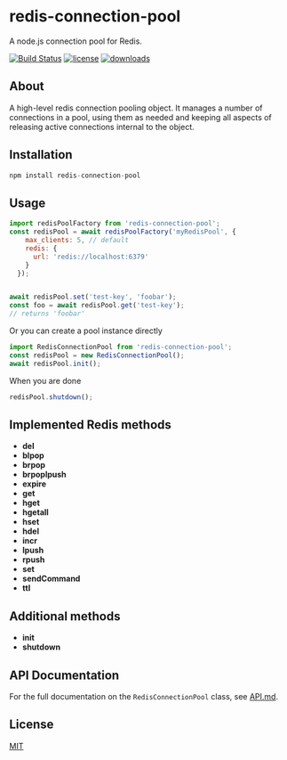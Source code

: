 redis-connection-pool
=====================

A node.js connection pool for Redis.

[![Build Status](http://img.shields.io/travis/silverbucket/node-redis-connection-pool.svg?style=flat)](http://travis-ci.org/silverbucket/node-redis-connection-pool)
[![license](https://img.shields.io/npm/l/redis-connection-pool.svg?style=flat)](https://npmjs.org/package/redis-connection-pool)
[![downloads](http://img.shields.io/npm/dm/redis-connection-pool.svg?style=flat)](https://npmjs.org/package/redis-connection-pool)

## About

  A high-level redis connection pooling object. It manages
a number of connections in a pool, using them as needed and keeping all aspects
of releasing active connections internal to the object.

## Installation

```javascript
npm install redis-connection-pool
```

## Usage

```javascript
import redisPoolFactory from 'redis-connection-pool';
const redisPool = await redisPoolFactory('myRedisPool', {
    max_clients: 5, // default
    redis: {
      url: 'redis://localhost:6379'
    }
  });


await redisPool.set('test-key', 'foobar');
const foo = await redisPool.get('test-key');
// returns 'foobar'
```

Or you can create a pool instance directly
```javascript
import RedisConnectionPool from 'redis-connection-pool';
const redisPool = new RedisConnectionPool();
await redisPool.init();
```

When you are done
```javascript
redisPool.shutdown();
```

## Implemented Redis methods

* **del**
* **blpop**
* **brpop**
* **brpoplpush**
* **expire**
* **get**
* **hget**
* **hgetall**
* **hset**
* **hdel**
* **incr**
* **lpush**
* **rpush**
* **set**
* **sendCommand**
* **ttl**

## Additional methods

* **init**
* **shutdown**


## API Documentation
For the full documentation on the `RedisConnectionPool` class, see [API.md](API.md).

## License

[MIT](https://github.com/silverbucket/node-redis-connection-pool/blob/master/LICENSE)
